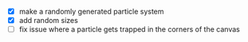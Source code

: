 - [x] make a randomly generated particle system
- [x] add random sizes
- [ ] fix issue where a particle gets trapped in the corners of the canvas